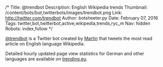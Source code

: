 /*
Title: @trendbot
Description: English Wikipedia trends
Thumbnail: /content/bots/bot,twitterbots/images/trendbot.png
Link: http://twitter.com/trendbot
Author: botsheeter.py
Date: February 07, 2016
Tags: twitter,bot,twitterbot,active,wikipedia,trends,ryc_m
Nav: hidden
Robots: index,follow
*/

[@trendbot](https://twitter.com/trendbot) is a Twitter bot created by [Martin](https://twitter.com/ryc_m) that tweets the most read article on English language Wikipedia.

Detailed hourly updated page view statistics for German and other languages are available on [trending.eu](http://www.trending.eu). 

